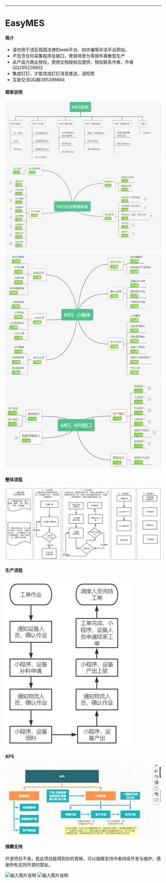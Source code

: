 <p></p>
<p></p>

----
# EasyMES 

#### 简介
- 请勿用于违反我国法律的web平台、如诈骗等非法平台网站。
- 不包含任何采集程序及接口，使用场景为零部件离散型生产
- 此产品为商业授权，使用文档授权后提供，授权联系作者，作者QQ295228902
- 集成钉钉，才能完成钉钉消息推送，请知悉
- 互助交流QQ群385298664

#### 框架说明

![输入图片说明](mes.png)
![输入图片说明](%E5%90%8E%E5%8F%B0.png)
![输入图片说明](%E5%B0%8F%E7%A8%8B%E5%BA%8F.png)
![输入图片说明](%E6%8E%A5%E5%8F%A3.png)

#### 整体流程
![输入图片说明](image.png)

#### 生产流程
![输入图片说明](%E7%94%9F%E4%BA%A7.png)

#### APS
![输入图片说明](aps.png)

#### 捐赠支持

开源项目不易，若此项目能得到你的青睐，可以捐赠支持作者持续开发与维护，感谢所有支持开源的朋友。


![输入图片说明](https://images.gitee.com/uploads/images/2020/0331/144842_7cf04ad6_7353672.jpeg "1585637076201.jpg")          ![输入图片说明](https://images.gitee.com/uploads/images/2020/0331/144852_8b26c8cb_7353672.png "mm_facetoface_collect_qrcode_1585637044089.png")